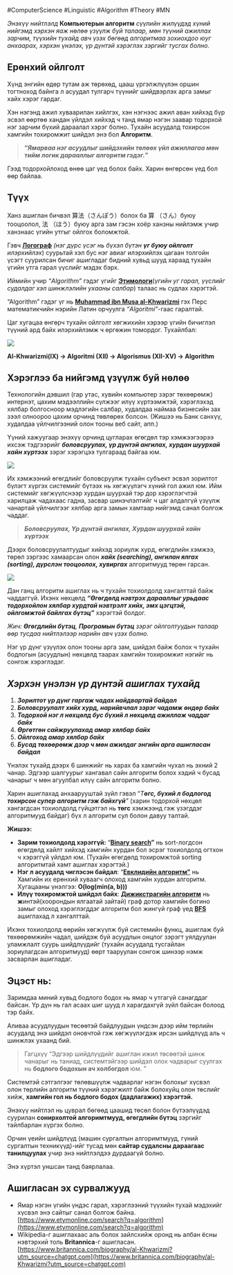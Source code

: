 #ComputerScience #Linguistic #Algorithm #Theory #MN

_Энэхүү нийтлэлд_ **Компьютерын алгоритм** _сүүлийн жилүүдэд хүний нийгэмд хэрхэн яаж нөлөө үзүүлж буй талаар, мөн түүний ажиллах зарчим, түүхийн тухайд авч үзэх бөгөөд алгоритмаа зохиохдоо юуг анхаарах, хэрхэн үнэлэх, үр дүнтэй хэрэглэх зэргийг тусгах болно._

## Ерөнхий ойлголт

Хүнд энгийн өдөр тутам аж төрөхөд, цааш үргэлжлүүлэн оршин тогтноход байнга л асуудал тулгарч түүнийг шийдвэрлэх арга замыг хайх хэрэг гардаг.

Хэн нэгэнд ажил хуваарилан хийлгэх, хэн нэгнээс ажил аван хийхэд бүр эсвэл өөртөө хандан үйлдэл хийхэд ч танд ямар нэгэн заавар тодорхой нэг зарчим бүхий дараалал хэрэг болно. Тухайн асуудалд тохирсон хамгийн тохиромжит шийдэл энэ бол **Алгоритм**.

> **“_Ямарваа нэг асуудлыг шийдэхийн төлөөх үйл ажиллагаа мөн тийм логик дарааллыг алгоритм гэдэг._”**

Гээд тодорхойлоход өнөө цаг үед болох байх. Харин өнгөрсөн үед бол өөр байлаа.

## Түүх

Ханз ашиглан бичвэл 算法（さんぽう）болох ба 算 （さん）буюу тооцоолол, 法 （ほう）буюу арга зам гэсэн хоёр ханзны нийлэмж учир ханзнаас үгийн утгыг ойлгох боломжтой.

Гэвч [**Логограф**](https://www.britannica.com/topic/logography) _(нэг дүрс үсэг нь бүхэл бүтэн_ **_үг буюу ойлголт_** _илэрхийлэх_) суурьтай хэл бус нэг авиаг илэрхийлэх цагаан толгойн үсэгт суурилсан бичиг ашигладаг бидний хувьд шууд хараад тухайн үгийн утга гарал үүслийг мэдэх бэрх.

Иймийн учир _“Algorithm”_ гэдэг үгийг [**Этимологи**](https://www.britannica.com/topic/etymology)(_үгийн уг гарал, үүслийг судалдаг хэл шинжлэлийн ухааны салбар_) талаас нь судлах хэрэгтэй.

“Algorithm” гэдэг үг нь [**Muhammad ibn Musa al-Khwarizmi**](https://www.britannica.com/biography/al-Khwarizmi) гэх Перс математикчийн нэрийн Латин орчуулга _“Algoritmi”_-гаас гаралтай.

Цаг хугацаа өнгөрч тухайн ойлголт хөгжихийн хэрээр үгийн бичиглэл түүний ард байх илэрхийлэмж ч өргөжин томордог. Тухайлбал:

![](https://miro.medium.com/v2/resize:fit:700/1*BwrjGenwVhS2B7lEg7yeHA.png)

**Al-Khwarizmi(IX) → Algoritmi (XII) → Algorismus (XII-XV) → Algorithm**

## Хэрэглээ ба нийгэмд үзүүлж буй нөлөө

Технологийн дэвшил (гар утас, хувийн компьютер зэрэг төхөөрөмж) интернэт, цахим мэдээллийн сүлжээг илүү хүртээмжтэй, хэрэглэхэд хялбар болгосноор мэдлэгийн салбар, худалдаа наймаа бизнесийн зах зээл олноороо цахим орчинд төвлөрөх болсон. (Жишээ нь Банк санхүү, худалдаа үйлчилгээний олон тооны веб сайт, апп.)

Үүний хажуугаар энэхүү орчинд цугларах өгөгдөл тэр хэмжээгээрээ ихсэж тэдгээрийг **_боловсруулах, үр дүнтэй ангилах, хурдан шуурхай хайн хүртээх_** зэрэг хэрэгцээ тулгараад байгаа юм.

![](https://miro.medium.com/v2/resize:fit:700/1*VKWKEdEYJMMxmL8j8Chimg.png)

Их хэмжээний өгөгдлийг боловсруулж тухайн субъект эсвэл зорилтот бүлэгт хүргэх системийг бүтээх нь хөгжүүлэгч хүний гол ажил юм. Ийм системийг хөгжүүлснээр хурдан шуурхай тэр дор хэрэглэгчтэй харилцаж чадахаас гадна, засвар шинэчлэлтийг ч цаг алдалгүй үзүүлж чанартай үйлчилгээг хялбар арга замын хамтаар нийгэмд санал болгож чаддаг.

> **_Боловсруулах, Үр дүнтэй ангилах, Хурдан шуурхай хайн хүртээх_**

Дээрх боловсруулалтуудыг хийхэд зориулж хурд, өгөгдлийн хэмжээ, төрөл зэргээс хамаарсан олон **_хайх (searching), ангилан ялгах (sorting), дүрслэн тооцоолох, хувиргах_** алгоритмууд төрөн гарсан.

![](https://miro.medium.com/v2/resize:fit:1000/0*V5FXJMGXIwtDbegO.png)

Дан ганц алгоритм ашиглах нь ч тухайн тохиолдолд хангалттай байж чаддаггүй. Ихэнх нөхцөлд **_“Өгөгдөлд нэвтрэх дарааллыг урьдаас тодорхойлон хялбар хурдтай нэвтрэлт хийх, эмх цэгцтэй, ойлгомжтой байлгах бүтэц”_** хэрэгтэй болдог.

_Жич:_ **_Өгөгдлийн бүтэц_**_,_ **_Програмын бүтэц_** _зэрэг ойлголтуудын талаар өөр тусдаа нийтлэлээр нарийн авч үзэх болно._

Нэг үр дүнг үзүүлэх олон тооны арга зам, шийдэл байж болох ч тухайн бодлогын (асуудлын) нөхцөлд таарах хамгийн тохиромжит нэгийг нь сонгож хэрэглэдэг.

## _Хэрхэн үнэлэн үр дүнтэй ашиглах тухайд_

1. **_Зорилтот үр дүнг гаргаж чадах найдвартай байдал_**
2. **_Боловсруулалт хийх хурд, нарийвчлал зэрэг чадамж өндөр байх_**
3. **_Тодорхой нэг л нөхцөлд бус бүхий л нөхцөлд ажиллаж чаддаг байх_**
4. **_Өргөтгөн сайжруулахад амар хялбар байх_**
5. **_Ойлгоход амар хялбар байх_**
6. **_Бусад төхөөрөмж дээр ч мөн ажилдаг энгийн арга ашигласан байдал_**

Үнэлэх тухайд дээрх 6 шинжийг нь харах ба хамгийн чухал нь эхний 2 чанар. Эдгээр шалгуурыг хангавал сайн алгоритм болох хэдий ч бусад чанарыг ч мөн агуулбал илүү сайн алгоритм болно.

Харин ашиглахад анхаарууштай зүйл гэвэл “_Т_**_өгс, бүхий л бодлогод тохирсон супер алгоритм гэж байхгүй_**_”_ (харин тодорхой нөхцөл хангагдсан тохиолдолд гүйцэтгэл нь **төгс** хэмжээнд гэж үзэгддэг алгоритмууд байдаг) бүх л алгоритм сул болон давуу талтай.

**Жишээ:**

- **Зарим тохиолдолд хэрэггүй:** “[**Binary search**](https://cp-algorithms.com/num_methods/binary_search.html)**”** нь sort-логдсон өгөгдөлд хайлт хийхэд хамгийн хурдан бол эсрэг тохиолдолд огтхон ч хэрэггүй үйлдэл юм. (Тухайн өгөгдөлд тохиромжтой sorting алгоритмтай хамт ашиглах хэрэгтэй.)
- **Нэг л асуудалд чиглэсэн байдал**: “[**Евклидийн алгоритм”**](https://www.khanacademy.org/computing/computer-science/cryptography/modarithmetic/a/the-euclidean-algorithm) нь Хамгийн их ерөнхий хуваагч олоход хамгийн хурдан алгоритм. Хугацааны үнэлгээ: **O(log(min(a, b)))**
- **Илүү тохиромжтой шийдэл байх**: [**Дижикстрагийн алгоритм**](https://www.geeksforgeeks.org/dijkstras-shortest-path-algorithm-greedy-algo-7/) нь **ж**интэй(хоорондын ялгаатай зайтай) граф дотор хамгийн богино замыг олоход хэрэглэгддэг алгоритм бол жингүй граф үед [**BFS**](https://www.geeksforgeeks.org/breadth-first-search-or-bfs-for-a-graph/) ашиглахад л хангалттай.

Ихэнх тохиолдолд өөрийн хөгжүүлж буй системийн функц, ашиглаж буй төхөөрөмжийн чадал, шийдэж буй асуудлын онцлог зэрэгт уялдуулан уламжлалт суурь шийдлүүдийг (тухайн асуудалд тусгайлан зориулагдсан алгоритмууд) өөрт тааруулан сонгож шинээр нэмж засварлан ашигладаг.

## Эцэст нь:

Заримдаа миний хувьд бодлого бодох нь ямар ч утгагүй санагддаг байсан. Үр дүн нь гал асаах шиг шууд л харагдахгүй зүйл байсан болоод тэр байх.

Аливаа асуудлуудын төсөөтэй байдлуудын үндсэн дээр ийм төрлийн асуудалд энэ шийдэл оновчтой гэж хөгжүүлэгдэж ирсэн шийдлүүд аль ч шинжлэх ухаанд бий.

> Гагцхүү “Эдгээр шийдлүүдийг ашиглан ижил төсөөтэй шинж чанарыг нь таниад, системтэйгээр шийдэл олох чадварыг суулгах нь **бодлого бодохын ач холбогдол** юм. ”

Системтэй сэтгэлгээг төлөвшүүлж чадварлаг нэгэн болохыг хүсвэл олон төрлийн алгоритм түүний хэрэгжилт байж болохуйц олон төслийг хийж, **хамгийн гол нь бодлого бодох (дадлагажих) хэрэгтэй.**

Энэхүү нийтлэл нь цуврал бөгөөд цаашид төсөл болон бүтээлүүдэд суурилан **сонирхолтой алгоримтмууд, өгөгдлийн бүтэц** зэргийг тайлбарлан хүргэх болно.

Орчин үеийн шийдлүүд (машин сургалтын алгоримтмууд, гүний сургалтын техникүүд)-ийг тусад мөн **сайтар судалсны дараагаас танилцуулах** учир энэ нийтлэлдээ дурдаагүй болно.

Энэ хүртэл уншсан танд баярлалаа.

## **Ашигласан эх сурвалжууд**

- Ямар нэгэн үгийн үндэс гарал, хэрэглээний түүхийн тухай мэдэхийг хүсвэл энэ сайтыг санал болгож байна. [https://www.etymonline.com/search?q=algorithm](https://www.etymonline.com/search?q=algorithm)
- Wikipedia-г ашиглахаас аль болох зайлсхийж оронд нь албан ёсны нэвтэрхий толь **Britannica**-г ашигласан. [https://www.britannica.com/biography/al-Khwarizmi?utm_source=chatgpt.com](https://www.britannica.com/biography/al-Khwarizmi?utm_source=chatgpt.com)
